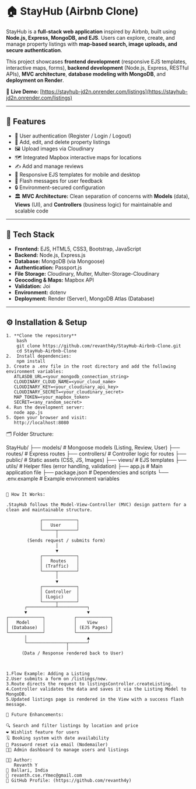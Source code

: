 # 🏠 StayHub (Airbnb Clone)

StayHub is a **full-stack web application** inspired by Airbnb, built using **Node.js, Express, MongoDB, and EJS**. Users can explore, create, and manage property listings with **map-based search, image uploads, and secure authentication**.  

This project showcases **frontend development** (responsive EJS templates, interactive maps, forms), **backend development** (Node.js, Express, RESTful APIs), **MVC architecture**, **database modeling with MongoDB**, and **deployment on Render**.

🔗 **Live Demo:** [https://stayhub-jd2n.onrender.com/listings](https://stayhub-jd2n.onrender.com/listings)

---

## 🌟 Features

- 🔐 User authentication (Register / Login / Logout)  
- 🏡 Add, edit, and delete property listings  
- 🖼️ Upload images via Cloudinary  
- 🗺️ Integrated Mapbox interactive maps for locations  
- ✍️ Add and manage reviews  
- 📱 Responsive EJS templates for mobile and desktop  
- 💬 Flash messages for user feedback  
- 🔒 Environment-secured configuration  
- 🏛️ **MVC Architecture:** Clean separation of concerns with **Models** (data), **Views** (UI), and **Controllers** (business logic) for maintainable and scalable code  

---

## 🧰 Tech Stack

- **Frontend:** EJS, HTML5, CSS3, Bootstrap, JavaScript  
- **Backend:** Node.js, Express.js  
- **Database:** MongoDB (via Mongoose)  
- **Authentication:** Passport.js  
- **File Storage:** Cloudinary, Multer, Multer-Storage-Cloudinary  
- **Geocoding & Maps:** Mapbox API  
- **Validation:** Joi  
- **Environment:** dotenv  
- **Deployment:** Render (Server), MongoDB Atlas (Database)  

---

## ⚙️ Installation & Setup
```
1. **Clone the repository**
    bash
    git clone https://github.com/revanth4y/StayHub-Airbnb-Clone.git
    cd StayHub-Airbnb-Clone
2.  Install dependencies:
    npm install
3. Create a .env file in the root directory and add the following environment variables:
   ATLASDB_URL=<your_mongodb_connection_string>
   CLOUDINARY_CLOUD_NAME=<your_cloud_name>
   CLOUDINARY_KEY=<your_cloudinary_api_key>
   CLOUDINARY_SECRET=<your_cloudinary_secret>
   MAP_TOKEN=<your_mapbox_token>
   SECRET=<any_random_secret>
4. Run the development server:
   node app.js
5. Open your browser and visit:
   http://localhost:8080
```

🗂️ Folder Structure:

StayHub/
├── models/              # Mongoose models (Listing, Review, User)
├── routes/              # Express routes
├── controllers/         # Controller logic for routes
├── public/              # Static assets (CSS, JS, Images)
├── views/               # EJS templates
├── utils/               # Helper files (error handling, validation)
├── app.js               # Main application file
├── package.json         # Dependencies and scripts
└── .env.example         # Example environment variables
```

```
```
🔄 How It Works:

.StayHub follows the Model-View-Controller (MVC) design pattern for a clean and maintainable structure.
   
             ┌─────────────┐
             │   User      │
             └─────┬───────┘
                   │
        (Sends request / submits form)
                   │
                   ▼
             ┌─────────────┐
             │   Routes    │
             │ (Traffic)   │
             └─────┬───────┘
                   │
                   ▼
             ┌─────────────┐
             │ Controller  │
             │ (Logic)     │
             └─────┬───────┘
       ┌───────────┴───────────┐
       ▼                       ▼
┌─────────────┐           ┌─────────────┐
│   Model     │           │    View     │
│ (Database)  │           │ (EJS Pages) │
└─────────────┘           └─────────────┘
       │                       ▲
       └───────────────┬───────┘
                       │
      (Data / Response rendered back to User)



1.Flow Example: Adding a Listing
2.User submits a form on /listings/new.
3.Route directs the request to listingsController.createListing.
4.Controller validates the data and saves it via the Listing Model to MongoDB.
5.Updated listings page is rendered in the View with a success flash message.

```
```
🚀 Future Enhancements: 

🔍 Search and filter listings by location and price
❤️ Wishlist feature for users
🗓️ Booking system with date availability
📧 Password reset via email (Nodemailer)
🧑‍💼 Admin dashboard to manage users and listings

👨‍💻 Author:
   Revanth Y  
📍 Ballari, India  
📧 revanth.cse.rYmec@gmail.com 
💼 GitHub Profile: (https://github.com/revanth4y)
```
